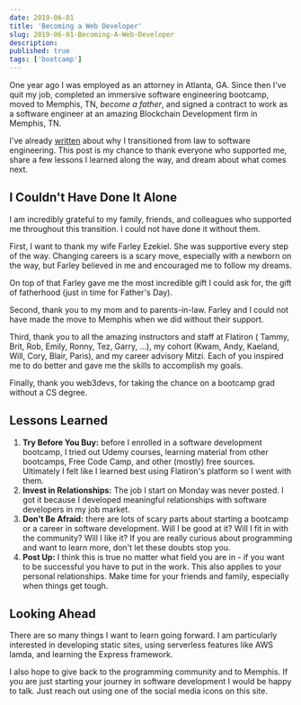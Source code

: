 ```yaml
---
date: 2019-06-01
title: 'Becoming a Web Developer'
slug: 2019-06-01-Becoming-A-Web-Developer
description:
published: true
tags: ['bootcamp']
---
```


One year ago I was employed as an attorney in Atlanta, GA. Since then I've quit my job, completed an immersive software engineering bootcamp, moved to Memphis, TN, _become a father_, and signed a contract to work as a software engineer at an amazing Blockchain Development firm in Memphis, TN.

I've already [written](https://www.edezekiel.com/about) about why I transitioned from law to software engineering. This post is my chance to thank everyone who supported me, share a few lessons I learned along the way, and dream about what comes next.

## I Couldn't Have Done It Alone

I am incredibly grateful to my family, friends, and colleagues who supported me throughout this transition. I could not have done it without them.

First, I want to thank my wife Farley Ezekiel. She was supportive every step of the way. Changing careers is a scary move, especially with a newborn on the way, but Farley believed in me and encouraged me to follow my dreams.

On top of that Farley gave me the most incredible gift I could ask for, the gift of fatherhood (just in time for Father's Day).

Second, thank you to my mom and to parents-in-law. Farley and I could not have made the move to Memphis when we did without their support.

Third, thank you to all the amazing instructors and staff at Flatiron ( Tammy, Brit, Rob, Emily, Ronny, Tez, Garry, ...), my cohort (Kwam, Andy, Kaeland, Will, Cory, Blair, Paris), and my career advisory Mitzi. Each of you inspired me to do better and gave me the skills to accomplish my goals.

Finally, thank you web3devs, for taking the chance on a bootcamp grad without a CS degree.

## Lessons Learned

1. **Try Before You Buy:** before I enrolled in a software development bootcamp, I tried out Udemy courses, learning material from other bootcamps, Free Code Camp, and other (mostly) free sources. Ultimately I felt like I learned best using Flatiron's platform so I went with them.
1. **Invest in Relationships:** The job I start on Monday was never posted. I got it because I developed meaningful relationships with software developers in my job market.
1. **Don't Be Afraid:** there are lots of scary parts about starting a bootcamp or a career in software development. Will I be good at it? Will I fit in with the community? Will I like it? If you are really curious about programming and want to learn more, don't let these doubts stop you.
1. **Post Up:** I think this is true no matter what field you are in - if you want to be successful you have to put in the work. This also applies to your personal relationships. Make time for your friends and family, especially when things get tough.

## Looking Ahead

There are so many things I want to learn going forward. I am particularly interested in developing static sites, using serverless features like AWS lamda, and learning the Express framework.

I also hope to give back to the programming community and to Memphis. If you are just starting your journey in software development I would be happy to talk. Just reach out using one of the social media icons on this site.
